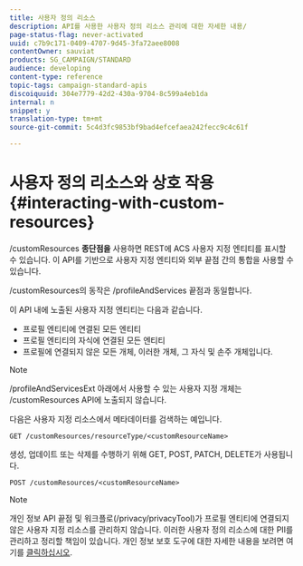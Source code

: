 ```yaml
---
title: 사용자 정의 리소스
description: API를 사용한 사용자 정의 리소스 관리에 대한 자세한 내용/
page-status-flag: never-activated
uuid: c7b9c171-0409-4707-9d45-3fa72aee8008
contentOwner: sauviat
products: SG_CAMPAIGN/STANDARD
audience: developing
content-type: reference
topic-tags: campaign-standard-apis
discoiquuid: 304e7779-42d2-430a-9704-8c599a4eb1da
internal: n
snippet: y
translation-type: tm+mt
source-git-commit: 5c4d3fc9853bf9bad4efcefaea242fecc9c4c61f

---
```



# 사용자 정의 리소스와 상호 작용 {#interacting-with-custom-resources}

/customResources **종단점을** 사용하면 REST에 ACS 사용자 지정 엔티티를 표시할 수 있습니다. 이 API를 기반으로 사용자 지정 엔티티와 외부 끝점 간의 통합을 사용할 수 있습니다.

/customResources의 동작은 /profileAndServices 끝점과 동일합니다.

이 API 내에 노출된 사용자 지정 엔티티는 다음과 같습니다.

* 프로필 엔티티에 연결된 모든 엔티티
* 프로필 엔티티의 자식에 연결된 모든 엔티티
* 프로필에 연결되지 않은 모든 개체, 이러한 개체, 그 자식 및 손주 개체입니다.

>[!NOTE]
>/profileAndServicesExt 아래에서 사용할 수 있는 사용자 지정 개체는 /customResources API에 노출되지 않습니다.

다음은 사용자 지정 리소스에서 메타데이터를 검색하는 예입니다.

```
GET /customResources/resourceType/<customResourceName>
```

생성, 업데이트 또는 삭제를 수행하기 위해 GET, POST, PATCH, DELETE가 사용됩니다.

```
POST /customResources/<customResourceName>
```

>[!NOTE]
>개인 정보 API 끝점 및 워크플로(/privacy/privacyTool)가 프로필 엔티티에 연결되지 않은 사용자 지정 리소스를 관리하지 않습니다.
>이러한 사용자 정의 리소스에 대한 PII를 관리하고 정리할 책임이 있습니다. 개인 정보 보호 도구에 대한 자세한 내용을 보려면 여기를 [클릭하십시오](../../api/using/privacy-management.md).